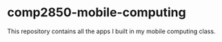 # comp2850-mobile-computing
This repository contains all the apps I built in my mobile computing class.
